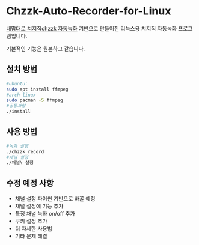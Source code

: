 # Chzzk-Auto-Recorder-for-Linux
[내맘대로 치지직chzzk 자동녹화](https://gall.dcinside.com/stellive/1150701) 기반으로 만들어진 리눅스용 치지직 자동녹화 프로그램입니다.

기본적인 기능은 원본하고 같습니다.

## 설치 방법
```bash
#ubuntu:
sudo apt install ffmpeg
#arch linux
sudo pacman -S ffmpeg
#공통사항
./install
```

## 사용 방법
```bash
#녹화 실행
./chzzk_record
#채널 설정
./채널\ 설정
```
## 수정 예정 사항
- 채널 설정 파이썬 기반으로 바꿀 예정
- 채널 설정에 기능 추가
- 특정 채널 녹화 on/off 추가
- 쿠키 설정 추가
- 더 자세한 사용법
- 기타 문제 해결
